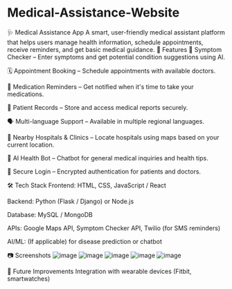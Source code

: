 # Medical-Assistance-Website
🩺 Medical Assistance App
A smart, user-friendly medical assistant platform that helps users manage health information, schedule appointments, receive reminders, and get basic medical guidance.
📌 Features
📝 Symptom Checker – Enter symptoms and get potential condition suggestions using AI.

🗓️ Appointment Booking – Schedule appointments with available doctors.

💊 Medication Reminders – Get notified when it's time to take your medications.

📁 Patient Records – Store and access medical reports securely.

🗣️ Multi-language Support – Available in multiple regional languages.

📍 Nearby Hospitals & Clinics – Locate hospitals using maps based on your current location.

🧠 AI Health Bot – Chatbot for general medical inquiries and health tips.

🔐 Secure Login – Encrypted authentication for patients and doctors.

🛠️ Tech Stack
Frontend: HTML, CSS, JavaScript / React

Backend: Python (Flask / Django) or Node.js

Database: MySQL / MongoDB

APIs: Google Maps API, Symptom Checker API, Twilio (for SMS reminders)

AI/ML: (If applicable) for disease prediction or chatbot

📷 Screenshots
![image](https://github.com/user-attachments/assets/b04c900c-ef74-4a43-8fd1-51a76634e5cf)
![image](https://github.com/user-attachments/assets/43cc1d02-4ced-4e43-ac4a-c161f1c2039d)
![image](https://github.com/user-attachments/assets/10834646-53f1-409e-9910-bc29e177b102)
![image](https://github.com/user-attachments/assets/bfc23d18-55f7-472a-b577-1f6c30a73748)
![image](https://github.com/user-attachments/assets/8d0c69d7-a991-46fb-82b5-37572255261a)






🚀 Future Improvements
Integration with wearable devices (Fitbit, smartwatches)


